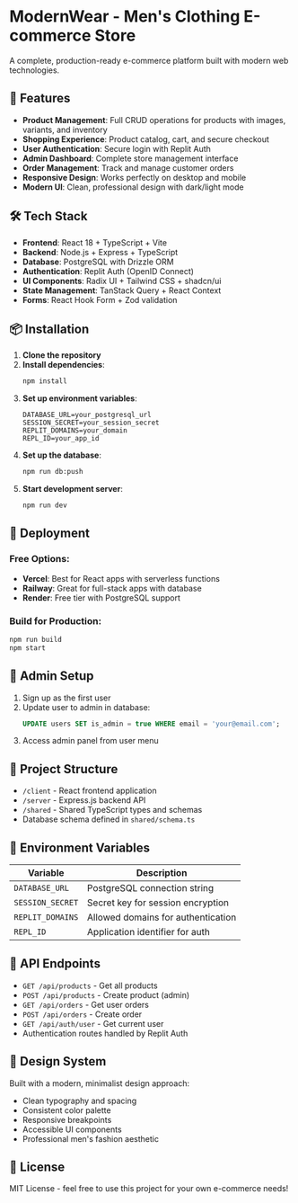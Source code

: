 # ModernWear - Men's Clothing E-commerce Store

A complete, production-ready e-commerce platform built with modern web technologies.

## 🚀 Features

- **Product Management**: Full CRUD operations for products with images, variants, and inventory
- **Shopping Experience**: Product catalog, cart, and secure checkout
- **User Authentication**: Secure login with Replit Auth
- **Admin Dashboard**: Complete store management interface
- **Order Management**: Track and manage customer orders
- **Responsive Design**: Works perfectly on desktop and mobile
- **Modern UI**: Clean, professional design with dark/light mode

## 🛠 Tech Stack

- **Frontend**: React 18 + TypeScript + Vite
- **Backend**: Node.js + Express + TypeScript
- **Database**: PostgreSQL with Drizzle ORM
- **Authentication**: Replit Auth (OpenID Connect)
- **UI Components**: Radix UI + Tailwind CSS + shadcn/ui
- **State Management**: TanStack Query + React Context
- **Forms**: React Hook Form + Zod validation

## 📦 Installation

1. **Clone the repository**
2. **Install dependencies**:
   ```bash
   npm install
   ```
3. **Set up environment variables**:
   ```env
   DATABASE_URL=your_postgresql_url
   SESSION_SECRET=your_session_secret
   REPLIT_DOMAINS=your_domain
   REPL_ID=your_app_id
   ```
4. **Set up the database**:
   ```bash
   npm run db:push
   ```
5. **Start development server**:
   ```bash
   npm run dev
   ```

## 🚀 Deployment

### Free Options:
- **Vercel**: Best for React apps with serverless functions
- **Railway**: Great for full-stack apps with database
- **Render**: Free tier with PostgreSQL support

### Build for Production:
```bash
npm run build
npm start
```

## 👤 Admin Setup

1. Sign up as the first user
2. Update user to admin in database:
   ```sql
   UPDATE users SET is_admin = true WHERE email = 'your@email.com';
   ```
3. Access admin panel from user menu

## 📁 Project Structure

- `/client` - React frontend application
- `/server` - Express.js backend API
- `/shared` - Shared TypeScript types and schemas
- Database schema defined in `shared/schema.ts`

## 🔑 Environment Variables

| Variable | Description |
|----------|-------------|
| `DATABASE_URL` | PostgreSQL connection string |
| `SESSION_SECRET` | Secret key for session encryption |
| `REPLIT_DOMAINS` | Allowed domains for authentication |
| `REPL_ID` | Application identifier for auth |

## 📝 API Endpoints

- `GET /api/products` - Get all products
- `POST /api/products` - Create product (admin)
- `GET /api/orders` - Get user orders
- `POST /api/orders` - Create order
- `GET /api/auth/user` - Get current user
- Authentication routes handled by Replit Auth

## 🎨 Design System

Built with a modern, minimalist design approach:
- Clean typography and spacing
- Consistent color palette
- Responsive breakpoints
- Accessible UI components
- Professional men's fashion aesthetic

## 📄 License

MIT License - feel free to use this project for your own e-commerce needs!